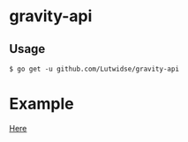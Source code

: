 # gravity-api

## Usage
```
$ go get -u github.com/Lutwidse/gravity-api
```

# Example
[Here](./example)